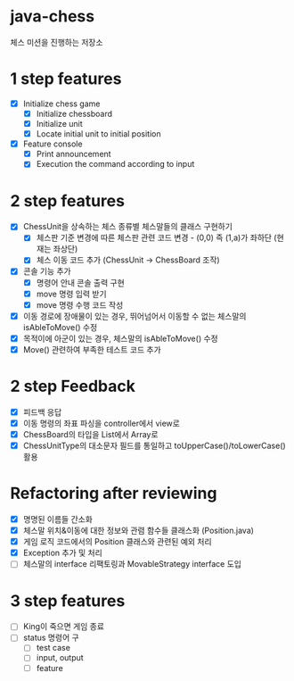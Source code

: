 # java-chess
체스 미션을 진행하는 저장소

# 1 step features
* [x] Initialize chess game
  * [x] Initialize chessboard
  * [x] Initialize unit
  * [x] Locate initial unit to initial position
* [x] Feature console
  * [x] Print announcement
  * [x] Execution the command according to input

# 2 step features
* [x] ChessUnit을 상속하는 체스 종류별 체스말들의 클래스 구현하기
  * [x] 체스판 기준 변경에 따른 체스판 관련 코드 변경 - (0,0) 즉 (1,a)가 좌하단 (현재는 좌상단)
  * [x] 체스 이동 코드 추가 (ChessUnit -> ChessBoard 조작)
* [x] 콘솔 기능 추가
  * [x] 명령어 안내 콘솔 출력 구현
  * [x] move 명령 입력 받기
  * [x] move 명령 수행 코드 작성
* [x] 이동 경로에 장애물이 있는 경우, 뛰어넘어서 이동할 수 없는 체스말의 isAbleToMove() 수정
* [x] 목적이에 아군이 있는 경우, 체스말의 isAbleToMove() 수정
* [x] Move() 관련하여 부족한 테스트 코드 추가

# 2 step Feedback 
* [x] 피드백 응답
* [x] 이동 명령의 좌표 파싱을 controller에서 view로 
* [x] ChessBoard의 타입을 List에서 Array로
* [x] ChessUnitType의 대소문자 필드를 통일하고 toUpperCase()/toLowerCase() 활용

# Refactoring after reviewing 
* [x] 명명된 이름들 간소화
* [x] 체스말 위치&이동에 대한 정보와 관렴 함수들 클래스화 (Position.java)
* [x] 게임 로직 코드에서의 Position 클래스와 관련된 예외 처리
* [x] Exception 추가 및 처리
* [ ] 체스말의 interface 리팩토링과 MovableStrategy interface 도입

# 3 step features
* [ ] King이 죽으면 게임 종료 
* [ ] status 명령어 구
  * [ ] test case
  * [ ] input, output
  * [ ] feature
